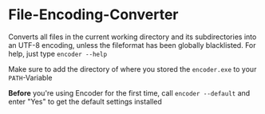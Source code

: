 # File-Encoding-Converter

Converts all files in the current working directory and its subdirectories into an UTF-8 encoding, unless the fileformat has been globally blacklisted. For help, just type `encoder --help`


Make sure to add the directory of where you stored the `encoder.exe` to your `PATH`-Variable


**Before** you're using Encoder for the first time, call `encoder --default` and enter "Yes" to get the default settings installed
